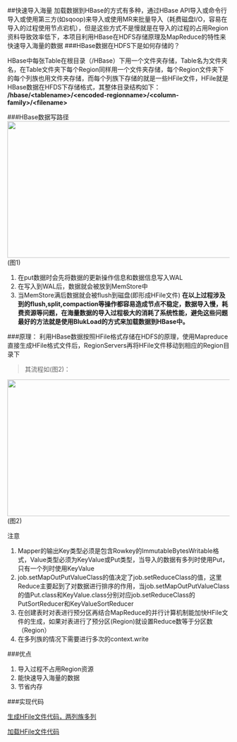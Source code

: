 ##快速导入海量
加载数据到HBase的方式有多种，通过HBase API导入或命令行导入或使用第三方(如sqoop)来导入或使用MR来批量导入（耗费磁盘I/O，容易在导入的过程使用节点宕机），但是这些方式不是慢就是在导入的过程的占用Region资料导致效率低下，本项目利用HBase在HDFS存储原理及MapReduce的特性来快速导入海量的数据
###HBase数据在HDFS下是如何存储的？

HBase中每张Table在根目录（/HBase）下用一个文件夹存储，Table名为文件夹名，在Table文件夹下每个Region同样用一个文件夹存储，每个Region文件夹下的每个列族也用文件夹存储，而每个列族下存储的就是一些HFile文件，HFile就是HBase数据在HFDS下存储格式，其整体目录结构如下：
**/hbase/\<tablename>/\<encoded-regionname>/\<column-family>/\<filename>**

###HBase数据写路径
<img src="https://github.com/MOBIN-F/TravelPriceComparison/blob/master/HBase_write_path.png" width="600" height="310"/>
                                       (图1)  
1. 在put数据时会先将数据的更新操作信息和数据信息写入WAL
2. 在写入到WAL后，数据就会被放到MemStore中
3. 当MemStore满后数据就会被flush到磁盘(即形成HFile文件)
**在以上过程涉及到的flush,split,compaction等操作都容易造成节点不稳定，数据导入慢，耗费资源等问题，在海量数据的导入过程极大的消耗了系统性能，避免这些问题最好的方法就是使用BlukLoad的方式来加载数据到HBase中。**

###原理：
利用HBase数据按照HFile格式存储在HDFS的原理，使用Mapreduce直接生成HFile格式文件后，RegionServers再将HFile文件移动到相应的Region目录下
>其流程如(图2)：

<img src="https://github.com/MOBIN-F/TravelPriceComparison/blob/master/BlukLoad.png" width="600" height="310"/>
                                       (图2)  

注意
1. Mapper的输出Key类型必须是包含Rowkey的ImmutableBytesWritable格式，Value类型必须为KeyValue或Put类型，当导入的数据有多列时使用Put，只有一个列时使用KeyValue
2. job.setMapOutPutValueClass的值决定了job.setReduceClass的值，这里Reduce主要起到了对数据进行排序的作用，当job.setMapOutPutValueClass的值Put.class和KeyValue.class分别对应job.setReduceClass的PutSortReducer和KeyValueSortReducer
3. 在创建表时对表进行预分区再结合MapReduce的并行计算机制能加快HFile文件的生成，如果对表进行了预分区(Region)就设置Reduce数等于分区数（Region）
4. 在多列族的情况下需要进行多次的context.write

###优点
1. 导入过程不占用Region资源
2. 能快速导入海量的数据
3. 节省内存

###实现代码

[生成HFile文件代码，两列族多列](https://github.com/MOBIN-F/TravelPriceComparison/blob/master/src/main/java/com/mobin/putDataToHBase/GenerateHFile.java)

[加载HFile文件代码](https://github.com/MOBIN-F/TravelPriceComparison/blob/master/src/main/java/com/mobin/putDataToHBase/LoadIncrementalHFileToHBase.java)